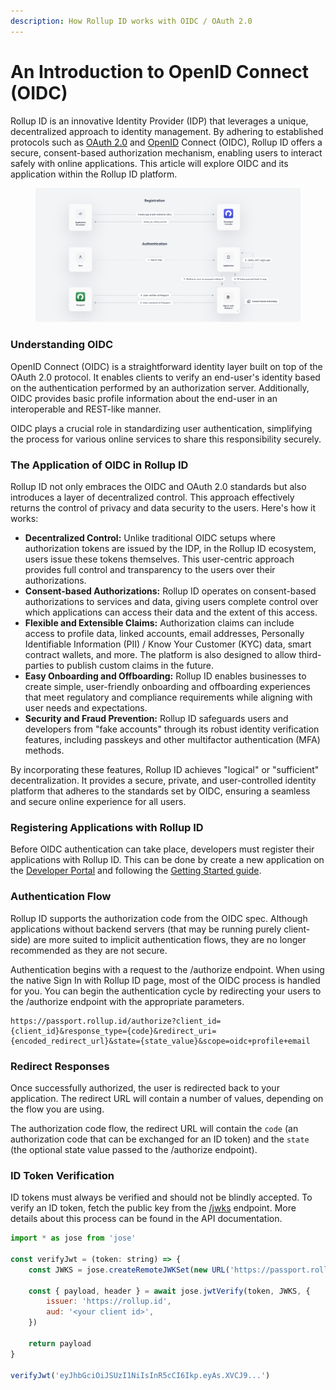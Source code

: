 ```yaml
---
description: How Rollup ID works with OIDC / OAuth 2.0
---
```


# An Introduction to OpenID Connect (OIDC)

Rollup ID is an innovative Identity Provider (IDP) that leverages a unique, decentralized approach to identity management. By adhering to established protocols such as [OAuth 2.0](https://oauth.net/2/) and [OpenID](https://openid.net/developers/how-connect-works/) Connect (OIDC), Rollup ID offers a secure, consent-based authorization mechanism, enabling users to interact safely with online applications. This article will explore OIDC and its application within the Rollup ID platform.

<figure><img src=".gitbook/assets/image.png" alt=""><figcaption></figcaption></figure>

### **Understanding OIDC**

OpenID Connect (OIDC) is a straightforward identity layer built on top of the OAuth 2.0 protocol. It enables clients to verify an end-user's identity based on the authentication performed by an authorization server. Additionally, OIDC provides basic profile information about the end-user in an interoperable and REST-like manner.

OIDC plays a crucial role in standardizing user authentication, simplifying the process for various online services to share this responsibility securely.

### **The Application of OIDC in Rollup ID**

Rollup ID not only embraces the OIDC and OAuth 2.0 standards but also introduces a layer of decentralized control. This approach effectively returns the control of privacy and data security to the users. Here's how it works:

* **Decentralized Control:** Unlike traditional OIDC setups where authorization tokens are issued by the IDP, in the Rollup ID ecosystem, users issue these tokens themselves. This user-centric approach provides full control and transparency to the users over their authorizations.
* **Consent-based Authorizations:** Rollup ID operates on consent-based authorizations to services and data, giving users complete control over which applications can access their data and the extent of this access.
* **Flexible and Extensible Claims:** Authorization claims can include access to profile data, linked accounts, email addresses, Personally Identifiable Information (PII) / Know Your Customer (KYC) data, smart contract wallets, and more. The platform is also designed to allow third-parties to publish custom claims in the future.
* **Easy Onboarding and Offboarding:** Rollup ID enables businesses to create simple, user-friendly onboarding and offboarding experiences that meet regulatory and compliance requirements while aligning with user needs and expectations.
* **Security and Fraud Prevention:** Rollup ID safeguards users and developers from "fake accounts" through its robust identity verification features, including passkeys and other multifactor authentication (MFA) methods.

By incorporating these features, Rollup ID achieves "logical" or "sufficient" decentralization. It provides a secure, private, and user-controlled identity platform that adheres to the standards set by OIDC, ensuring a seamless and secure online experience for all users.

### **Registering Applications with Rollup ID**

Before OIDC authentication can take place, developers must register their applications with Rollup ID. This can be done by create a new application on the [Developer Portal](https://console.rollup.id) and following the [Getting Started guide](broken-reference).

### **Authentication Flow**

Rollup ID supports the authorization code from the OIDC spec. Although applications without backend servers (that may be running purely client-side) are more suited to implicit authentication  flows, they are no longer recommended as they are not secure.&#x20;

Authentication begins with a request to the /authorize endpoint. When using the native Sign In with Rollup ID page, most of the OIDC process is handled for you. You can begin the authentication cycle by redirecting your users to the /authorize endpoint with the appropriate parameters.

```
https://passport.rollup.id/authorize?client_id={client_id}&response_type={code}&redirect_uri={encoded_redirect_url}&state={state_value}&scope=oidc+profile+email
```

### **Redirect Responses**

Once successfully authorized, the user is redirected back to your application. The redirect URL will contain a number of values, depending on the flow you are using.

The  authorization code flow, the redirect URL will contain the `code` (an authorization code that can be exchanged for an ID token) and the `state` (the optional state value passed to the /authorize endpoint).

### **ID Token Verification**

ID tokens must always be verified and should not be blindly accepted. To verify an ID token, fetch the public key from the [/jwks](reference/passport-api.md#jwks) endpoint. More details about this process can be found in the API documentation.

```javascript
import * as jose from 'jose'

const verifyJwt = (token: string) => {
	const JWKS = jose.createRemoteJWKSet(new URL('https://passport.rollup.id/jwks'))

	const { payload, header } = await jose.jwtVerify(token, JWKS, {
		issuer: 'https://rollup.id',
		aud: '<your client id>',
	})

	return payload
}

verifyJwt('eyJhbGciOiJSUzI1NiIsInR5cCI6Ikp.eyAs.XVCJ9...')

```
